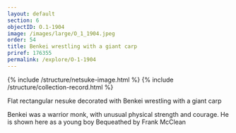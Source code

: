 ```yaml
---
layout: default
section: 6
objectID: O.1-1904
image: /images/large/O_1_1904.jpeg
order: 54
title: Benkei wrestling with a giant carp
priref: 176355
permalink: /explore/O-1-1904
---
```

{% include /structure/netsuke-image.html %}
{% include /structure/collection-record.html %}

Flat rectangular nesuke decorated with Benkei wrestling with a giant carp

Benkei was a warrior monk, with unusual physical strength and courage. He is shown here as a young boy
Bequeathed by Frank McClean
